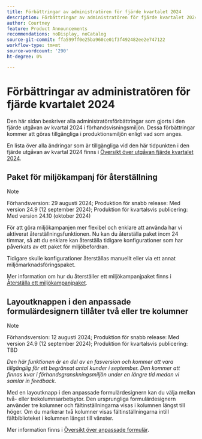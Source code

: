 ```yaml
---
title: Förbättringar av administratören för fjärde kvartalet 2024
description: Förbättringar av administratören för fjärde kvartalet 2024
author: Courtney
feature: Product Announcements
recommendations: noDisplay, noCatalog
source-git-commit: ffa599ff0e25ba960ce01f3f492482ee2e747122
workflow-type: tm+mt
source-wordcount: '290'
ht-degree: 0%

---
```


# Förbättringar av administratören för fjärde kvartalet 2024

Den här sidan beskriver alla administratörsförbättringar som gjorts i den fjärde utgåvan av kvartal 2024 i förhandsvisningsmiljön. Dessa förbättringar kommer att göras tillgängliga i produktionsmiljön enligt vad som anges.

En lista över alla ändringar som är tillgängliga vid den här tidpunkten i den fjärde utgåvan av kvartal 2024 finns i [Översikt över utgåvan fjärde kvartalet 2024](/help/quicksilver/product-announcements/product-releases/24-q4-release-activity/24-q4-release-overview.md).

## Paket för miljökampanj för återställning

>[!NOTE]
>
>Förhandsversion: 29 augusti 2024; Produktion för snabb release: Med version 24.9 (12 september 2024); Produktion för kvartalsvis publicering: Med version 24.10 (oktober 2024)
>

För att göra miljökampanjen mer flexibel och enklare att använda har vi aktiverat återställningsfunktionen. Nu kan du återställa paket inom 24 timmar, så att du enklare kan återställa tidigare konfigurationer som har påverkats av ett paket för miljöbefordran.

Tidigare skulle konfigurationer återställas manuellt eller via ett annat miljömarknadsföringspaket.

Mer information om hur du återställer ett miljökampanjpaket finns i [Återställa ett miljökampanjpaket](/help/quicksilver/administration-and-setup/set-up-workfront/workfront-testing-environments/environment-promotion-rollback.md).

## Layoutknappen i den anpassade formulärdesignern tillåter två eller tre kolumner

>[!NOTE]
>
>Förhandsversion: 12 augusti 2024; Produktion för snabb release: Med version 24.9 (12 september 2024); Produktion för kvartalsvis publicering: TBD
>
>_Den här funktionen är en del av en fasversion och kommer att vara tillgänglig för ett begränsat antal kunder i september. Den kommer att finnas kvar i förhandsgranskningsmiljön under en längre tid medan vi samlar in feedback._

Med en layoutknapp i den anpassade formulärdesignern kan du välja mellan två- eller trekolumnsarbetsytor. Den ursprungliga formulärdesignern använder tre kolumner och fältinställningarna visas i kolumnen längst till höger. Om du markerar två kolumner visas fältinställningarna intill fältbiblioteket i kolumnen längst till vänster.

Mer information finns i [Översikt över anpassade formulär](/help/quicksilver/administration-and-setup/customize-workfront/create-manage-custom-forms/custom-forms-overview.md).